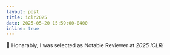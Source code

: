 ```yaml
---
layout: post
title: iclr2025
date: 2025-05-20 15:59:00-0400
inline: true
---
```


📕 Honarably, I was selected as Notable Reviewer at *2025 ICLR!*